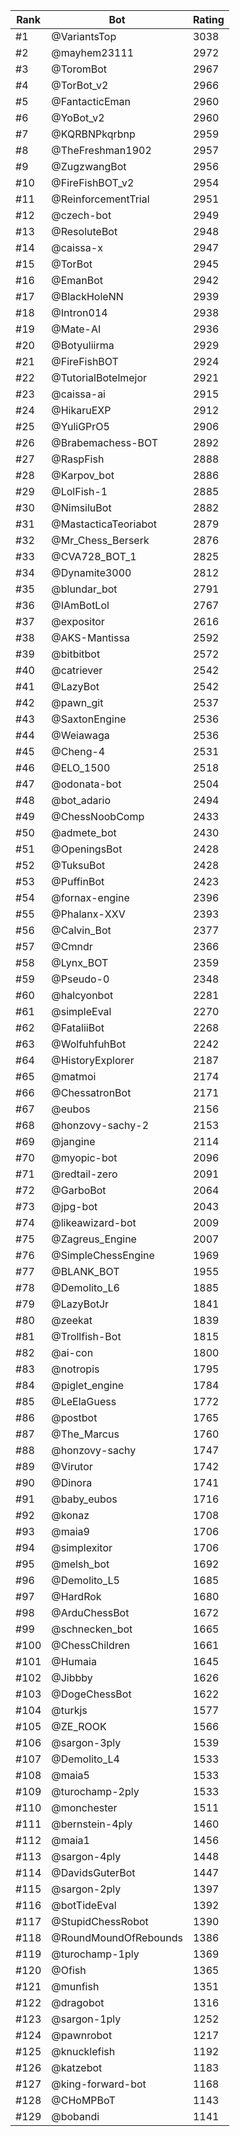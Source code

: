 Rank|Bot|Rating
---|---|---
#1|@VariantsTop|3038
#2|@mayhem23111|2972
#3|@ToromBot|2967
#4|@TorBot_v2|2966
#5|@FantacticEman|2960
#6|@YoBot_v2|2960
#7|@KQRBNPkqrbnp|2959
#8|@TheFreshman1902|2957
#9|@ZugzwangBot|2956
#10|@FireFishBOT_v2|2954
#11|@ReinforcementTrial|2951
#12|@czech-bot|2949
#13|@ResoluteBot|2948
#14|@caissa-x|2947
#15|@TorBot|2945
#16|@EmanBot|2942
#17|@BlackHoleNN|2939
#18|@Intron014|2938
#19|@Mate-AI|2936
#20|@Botyuliirma|2929
#21|@FireFishBOT|2924
#22|@TutorialBotelmejor|2921
#23|@caissa-ai|2915
#24|@HikaruEXP|2912
#25|@YuliGPrO5|2906
#26|@Brabemachess-BOT|2892
#27|@RaspFish|2888
#28|@Karpov_bot|2886
#29|@LolFish-1|2885
#30|@NimsiluBot|2882
#31|@MastacticaTeoriabot|2879
#32|@Mr_Chess_Berserk|2876
#33|@CVA728_BOT_1|2825
#34|@Dynamite3000|2812
#35|@blundar_bot|2791
#36|@IAmBotLol|2767
#37|@expositor|2616
#38|@AKS-Mantissa|2592
#39|@bitbitbot|2572
#40|@catriever|2542
#41|@LazyBot|2542
#42|@pawn_git|2537
#43|@SaxtonEngine|2536
#44|@Weiawaga|2536
#45|@Cheng-4|2531
#46|@ELO_1500|2518
#47|@odonata-bot|2504
#48|@bot_adario|2494
#49|@ChessNoobComp|2433
#50|@admete_bot|2430
#51|@OpeningsBot|2428
#52|@TuksuBot|2428
#53|@PuffinBot|2423
#54|@fornax-engine|2396
#55|@Phalanx-XXV|2393
#56|@Calvin_Bot|2377
#57|@Cmndr|2366
#58|@Lynx_BOT|2359
#59|@Pseudo-0|2348
#60|@halcyonbot|2281
#61|@simpleEval|2270
#62|@FataliiBot|2268
#63|@WolfuhfuhBot|2242
#64|@HistoryExplorer|2187
#65|@matmoi|2174
#66|@ChessatronBot|2171
#67|@eubos|2156
#68|@honzovy-sachy-2|2153
#69|@jangine|2114
#70|@myopic-bot|2096
#71|@redtail-zero|2091
#72|@GarboBot|2064
#73|@jpg-bot|2043
#74|@likeawizard-bot|2009
#75|@Zagreus_Engine|2007
#76|@SimpleChessEngine|1969
#77|@BLANK_BOT|1955
#78|@Demolito_L6|1885
#79|@LazyBotJr|1841
#80|@zeekat|1839
#81|@Trollfish-Bot|1815
#82|@ai-con|1800
#83|@notropis|1795
#84|@piglet_engine|1784
#85|@LeElaGuess|1772
#86|@postbot|1765
#87|@The_Marcus|1760
#88|@honzovy-sachy|1747
#89|@Virutor|1742
#90|@Dinora|1741
#91|@baby_eubos|1716
#92|@konaz|1708
#93|@maia9|1706
#94|@simplexitor|1706
#95|@melsh_bot|1692
#96|@Demolito_L5|1685
#97|@HardRok|1680
#98|@ArduChessBot|1672
#99|@schnecken_bot|1665
#100|@ChessChildren|1661
#101|@Humaia|1645
#102|@Jibbby|1626
#103|@DogeChessBot|1622
#104|@turkjs|1577
#105|@ZE_ROOK|1566
#106|@sargon-3ply|1539
#107|@Demolito_L4|1533
#108|@maia5|1533
#109|@turochamp-2ply|1533
#110|@monchester|1511
#111|@bernstein-4ply|1460
#112|@maia1|1456
#113|@sargon-4ply|1448
#114|@DavidsGuterBot|1447
#115|@sargon-2ply|1397
#116|@botTideEval|1392
#117|@StupidChessRobot|1390
#118|@RoundMoundOfRebounds|1386
#119|@turochamp-1ply|1369
#120|@Ofish|1365
#121|@munfish|1351
#122|@dragobot|1316
#123|@sargon-1ply|1252
#124|@pawnrobot|1217
#125|@knucklefish|1192
#126|@katzebot|1183
#127|@king-forward-bot|1168
#128|@CHoMPBoT|1143
#129|@bobandi|1141
